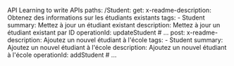  API
Learning to write APIs
paths:
  /Student:
    get:
      x-readme-description: Obtenez des informations sur les étudiants existants
      tags:
        - Student
      summary: Mettez à jour un étudiant existant
      description: Mettez à jour un étudiant existant par ID
      operationId: updateStudent
      # ...
    post:
      x-readme-description: Ajoutez un nouvel étudiant à l'école
      tags:
        - Student
      summary: Ajoutez un nouvel étudiant à l'école
      description: Ajoutez un nouvel étudiant à l'école
      operationId: addStudent
      # ...
